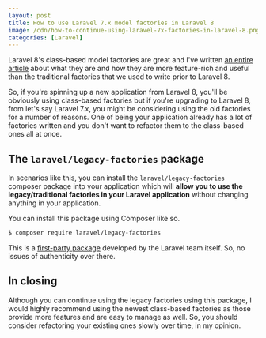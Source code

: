 ```yaml
---
layout: post
title: How to use Laravel 7.x model factories in Laravel 8
image: /cdn/how-to-continue-using-laravel-7x-factories-in-laravel-8.png
categories: [Laravel]
---
```


Laravel 8's class-based model factories are great and I've written [an entire article](https://www.amitmerchant.com/class-based-model-factories-in-laravel-8/) about what they are and how they are more feature-rich and useful than the traditional factories that we used to write prior to Laravel 8.

So, if you're spinning up a new application from Laravel 8, you'll be obviously using class-based factories but if you're upgrading to Laravel 8, from let's say Laravel 7.x, you might be considering using the old factories for a number of reasons. One of being your application already has a lot of factories written and you don't want to refactor them to the class-based ones all at once.

## The `laravel/legacy-factories` package

In scenarios like this, you can install the `laravel/legacy-factories` composer package into your application which will **allow you to use the legacy/traditional factories in your Laravel application** without changing anything in your application. 

You can install this package using Composer like so.

```bash
$ composer require laravel/legacy-factories
```

This is a [first-party package](https://github.com/laravel/legacy-factories) developed by the Laravel team itself. So, no issues of authenticity over there.

## In closing

Although you can continue using the legacy factories using this package, I would highly recommend using the newest class-based factories as those provide more features and are easy to manage as well. So, you should consider refactoring your existing ones slowly over time, in my opinion.